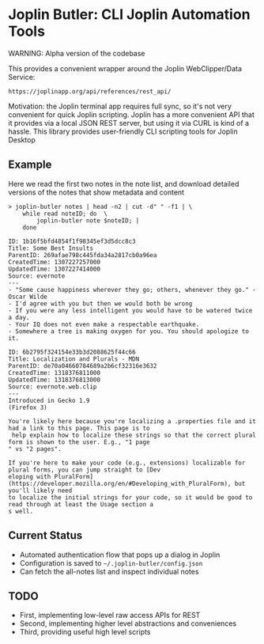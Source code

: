 # Joplin Butler: CLI Joplin Automation Tools

WARNING: Alpha version of the codebase

This provides a convenient wrapper around the Joplin WebClipper/Data Service:

    https://joplinapp.org/api/references/rest_api/

Motivation: the Joplin terminal app requires full sync, so it's not very
convenient for quick Joplin scripting. Joplin has a more convenient API
that it provides via a local JSON REST server, but using it via CURL
is kind of a hassle. This library provides user-friendly CLI scripting
tools for Joplin Desktop

## Example

Here we read the first two notes in the note list, and download detailed
versions of the notes that show metadata and content

    > joplin-butler notes | head -n2 | cut -d" " -f1 | \
        while read noteID; do  \
            joplin-butler note $noteID; |
        done

    ID: 1b16f5bfd4854f1f98345ef3d5dcc8c3
    Title: Some Best Insults
    ParentID: 269afae798c445fda34a2817cb0a96ea
    CreatedTime: 1307227257000
    UpdatedTime: 1307227414000
    Source: evernote
    ---
    - "Some cause happiness wherever they go; others, whenever they go." - Oscar Wilde
    - I'd agree with you but then we would both be wrong
    - If you were any less intelligent you would have to be watered twice a day.
    - Your IQ does not even make a respectable earthquake.
    - Somewhere a tree is making oxygen for you. You should apologize to it.

    ID: 6b2795f324154e33b3d2088625f44c66
    Title: Localization and Plurals - MDN
    ParentID: de70a04660784689a2b6cf32316e3632
    CreatedTime: 1318376811000
    UpdatedTime: 1318376813000
    Source: evernote.web.clip
    ---
    Introduced in Gecko 1.9
    (Firefox 3)

    You're likely here because you're localizing a .properties file and it had a link to this page. This page is to
     help explain how to localize these strings so that the correct plural form is shown to the user. E.g., "1 page
    " vs "2 pages".

    If you're here to make your code (e.g., extensions) localizable for plural forms, you can jump straight to [Dev
    eloping with PluralForm](https://developer.mozilla.org/en/#Developing_with_PluralForm), but you'll likely need 
    to localize the initial strings for your code, so it would be good to read through at least the Usage section a
    s well.

## Current Status

 * Automated authentication flow that pops up a dialog in Joplin
 * Configuration is saved to `~/.joplin-butler/config.json`
 * Can fetch the all-notes list and inspect individual notes

## TODO

 * First, implementing low-level raw access APIs for REST
 * Second, implementing higher level abstractions and conveniences
 * Third, providing useful high level scripts
